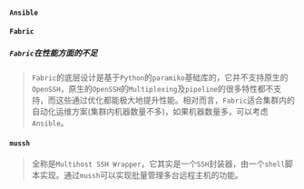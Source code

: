 #### `Ansible`

#### `Fabric`

##### `Fabric`在性能方面的不足
> `Fabric`的底层设计是基于`Python`的`paramiko`基础库的，它并不支持原生的`OpenSSH`，原生的`OpenSSH`的`Multiplexing`及`pipeline`的很多特性都不支持，而这些通过优化都能极大地提升性能。相对而言，`Fabric`适合集群内的自动化运维方案(集群内机器数量不多)，如果机器数量多，可以考虑`Ansible`。

#### `mussh`
> 全称是`Multihost SSH Wrapper`，它其实是一个`SSH`封装器，由一个`shell`脚本实现。通过`mussh`可以实现批量管理多台远程主机的功能。